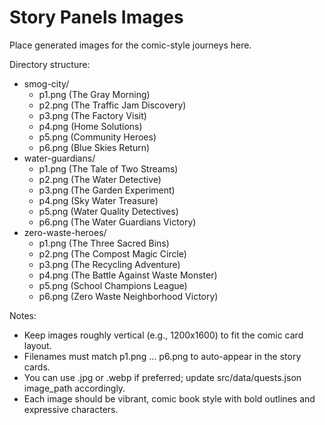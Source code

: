 # Story Panels Images

Place generated images for the comic-style journeys here.

Directory structure:

- smog-city/
  - p1.png (The Gray Morning)
  - p2.png (The Traffic Jam Discovery)
  - p3.png (The Factory Visit)
  - p4.png (Home Solutions)
  - p5.png (Community Heroes)
  - p6.png (Blue Skies Return)
- water-guardians/
  - p1.png (The Tale of Two Streams)
  - p2.png (The Water Detective)
  - p3.png (The Garden Experiment)
  - p4.png (Sky Water Treasure)
  - p5.png (Water Quality Detectives)
  - p6.png (The Water Guardians Victory)
- zero-waste-heroes/
  - p1.png (The Three Sacred Bins)
  - p2.png (The Compost Magic Circle)
  - p3.png (The Recycling Adventure)
  - p4.png (The Battle Against Waste Monster)
  - p5.png (School Champions League)
  - p6.png (Zero Waste Neighborhood Victory)

Notes:
- Keep images roughly vertical (e.g., 1200x1600) to fit the comic card layout.
- Filenames must match p1.png ... p6.png to auto-appear in the story cards.
- You can use .jpg or .webp if preferred; update src/data/quests.json image_path accordingly.
- Each image should be vibrant, comic book style with bold outlines and expressive characters.
